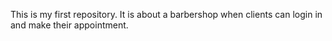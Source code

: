 This is my first repository. It is about a barbershop when clients can login in and make their appointment.
